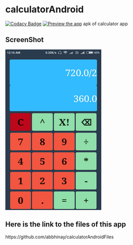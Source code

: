 # calculatorAndroid
[![Codacy Badge](https://api.codacy.com/project/badge/Grade/5c6f0f035d334b158c22cf8052b06e74)](https://www.codacy.com/app/abbhinay/calculatorAndroidFiles?utm_source=github.com&amp;utm_medium=referral&amp;utm_content=abbhinay/calculatorAndroidFiles&amp;utm_campaign=Badge_Grade)
[![Preview the app](https://img.shields.io/badge/Preview-Appetize.io-orange.svg)](https://appetize.io/app/y2d0dz527pyb0e0zhkrk15vw0g)
apk of calculator app

<div>
<h2>ScreenShot</h2>
<img src="calculator.jpeg" width="300" height="500">
</div>

<div>
  <h2>Here is the link to the files of this app</h2>
  https://github.com/abbhinay/calculatorAndroidFiles
</div>
